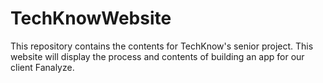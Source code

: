# TechKnowWebsite
This repository contains the contents for TechKnow's senior project. This website will display the process and contents of building an app for our client Fanalyze.
